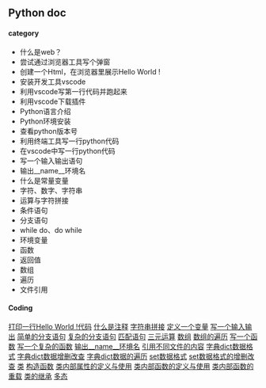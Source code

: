## Python doc

#### category

- 什么是web？
- 尝试通过浏览器工具写个弹窗
- 创建一个Html，在浏览器里展示Hello World !
- 安装开发工具vscode
- 利用vscode写第一行代码并跑起来
- 利用vscode下载插件
- Python语言介绍
- Python环境安装
- 查看python版本号
- 利用终端工具写一行python代码
- 在vscode中写一行python代码
- 写一个输入输出语句
- 输出__name__环境名
- 什么是常量变量
- 字符、数字、字符串
- 运算与字符拼接
- 条件语句
- 分支语句
- while do、do while
- 环境变量
- 函数
- 返回值
- 数组
- 遍历
- 文件引用



#### Coding

[打印一行Hello World !代码](./demos/01.py)
[什么是注释](./demos/16.py)
[字符串拼接](./demos/17.py)
[定义一个变量](./demos/03.py)
[写一个输入输出](./demos/04.py)
[简单的分支语句](./demos/05.py)
[复杂的分支语句](./demos/06.py)
[匹配语句](./demos/07.py)
[三元运算](./demos/08.py)
[数组](./demos/09.py)
[数组的遍历](./demos/10.py)
[写一个函数](./demos/11.py)
[写一个复杂的函数](./demos/12.py)
[输出__name__环境名](./demos/12.py)
[引用不同文件的内容](./demos/13.py)
[字典dict数据格式](./demos/14.py)
[字典dict数据增删改查](./demos/15.py)
[字典dict数据的遍历](./demos/18.py)
[set数据格式](./demos/19.py)
[set数据格式的增删改查](./demos/20.py)
[类](./demos/21.py)
[构造函数](./demos/21.py)
[类内部属性的定义与使用](./demos/22.py)
[类内部函数的定义与使用](./demos/23.py)
[类内部函数的重载](./demos/24.py)
[类的继承](./demos/25.py)
[多态](./demos/26.py)


